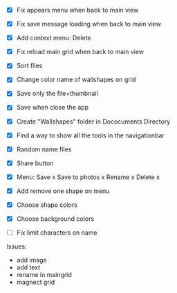 - [x] Fix appears menu when back to main view
- [x] Fix save message loading when back to main view
- [x] Add context menu: Delete
- [x] Fix reload main grid when back to main view
- [x] Sort files
- [x] Change color name of wallshapes on grid
- [x] Save only the file+thumbnail
- [x] Save when close the app
- [x] Create "Wallshapes" folder in Dococuments Directory
- [x] Find a way to show all the tools in the navigationbar
- [x] Random name files
- [x] Share button
- [x] Menu:
        Save x
        Save to photos x
        Rename x
        Delete x
- [x] Add remove one shape on menu
- [x] Choose shape colors
- [x] Choose background colors



- [ ] Fix limit characters on name


Issues:

- add image
- add text
- rename in maingrid
- magnect grid
